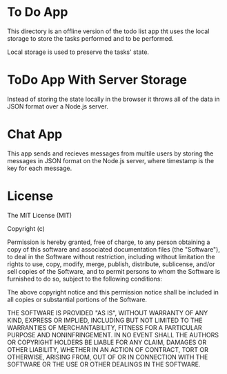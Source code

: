 # To Do App
This directory is an offline version of the todo list app tht uses the local storage
to store the tasks performed and to be performed.
  
Local storage is used to preserve the tasks' state. 

# ToDo App With Server Storage

Instead of storing the state locally in the browser it throws all of the data in JSON format over a Node.js server.


# Chat App

  This app sends and recieves messages from multile users by storing the messages in JSON format on the Node.js server, where
  timestamp is the key for each message.
  
# License

The MIT License (MIT)

Copyright (c) <year> <copyright holders>

Permission is hereby granted, free of charge, to any person obtaining a copy
of this software and associated documentation files (the "Software"), to deal
in the Software without restriction, including without limitation the rights
to use, copy, modify, merge, publish, distribute, sublicense, and/or sell
copies of the Software, and to permit persons to whom the Software is
furnished to do so, subject to the following conditions:

The above copyright notice and this permission notice shall be included in
all copies or substantial portions of the Software.

THE SOFTWARE IS PROVIDED "AS IS", WITHOUT WARRANTY OF ANY KIND, EXPRESS OR
IMPLIED, INCLUDING BUT NOT LIMITED TO THE WARRANTIES OF MERCHANTABILITY,
FITNESS FOR A PARTICULAR PURPOSE AND NONINFRINGEMENT. IN NO EVENT SHALL THE
AUTHORS OR COPYRIGHT HOLDERS BE LIABLE FOR ANY CLAIM, DAMAGES OR OTHER
LIABILITY, WHETHER IN AN ACTION OF CONTRACT, TORT OR OTHERWISE, ARISING FROM,
OUT OF OR IN CONNECTION WITH THE SOFTWARE OR THE USE OR OTHER DEALINGS IN
THE SOFTWARE.
